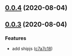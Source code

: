 ## [0.0.4](https://github.com/hasigo/gridsome-source-google-analytics-reporting-api/compare/v0.0.3...v0.0.4) (2020-08-04)



## [0.0.3](https://github.com/hasigo/gridsome-source-google-analytics-reporting-api/compare/v0.0.1...v0.0.3) (2020-08-04)


### Features

* add shipjs ([c7a7c18](https://github.com/hasigo/gridsome-source-google-analytics-reporting-api/commit/c7a7c180b9ddffda9bacc5e350feb8ad4298f052))



